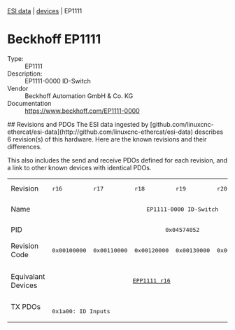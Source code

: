 <div class="nav"><a href="/esi-data">ESI data</a> | <a href="/esi-data/devices">devices</a> | EP1111</div>

#  Beckhoff EP1111

<dl>
  <dt>Type:</dt><dd>EP1111</dd>
  <dt>Description:</dt><dd>EP1111-0000 ID-Switch</dd>
  <dt>Vendor</dt><dd>Beckhoff Automation GmbH & Co. KG</dd>
  <dt>Documentation</dt><dd><a href="https://www.beckhoff.com/EP1111-0000">https://www.beckhoff.com/EP1111-0000</a></dd>
</dl>
## Revisions and PDOs
The ESI data ingested by [github.com/linuxcnc-ethercat/esi-data](http://github.com/linuxcnc-ethercat/esi-data) describes 6 revision(s) of this hardware.  Here are the known revisions and their differences.

This also includes the send and receive PDOs defined for each revision, and a link to other known devices with identical PDOs.

<table>
<tr >
<td class="first">Revision</td>
<td ><pre>r16</pre></td>
<td ><pre>r17</pre></td>
<td ><pre>r18</pre></td>
<td ><pre>r19</pre></td>
<td ><pre>r20</pre></td>
<td ><pre>r21</pre></td>
</tr>
<tr >
<td class="first">Name</td>
<td  colspan=6 align="center"><pre>EP1111-0000 ID-Switch</pre></td>
</tr>
<tr >
<td class="first">PID</td>
<td  colspan=6 align="center"><pre>0x04574052</pre></td>
</tr>
<tr >
<td class="first">Revision Code</td>
<td ><pre>0x00100000</pre></td>
<td ><pre>0x00110000</pre></td>
<td ><pre>0x00120000</pre></td>
<td ><pre>0x00130000</pre></td>
<td ><pre>0x00140000</pre></td>
<td ><pre>0x00150000</pre></td>
</tr>
<tr >
<td class="first">Equivalant Devices</td>
<td  colspan=5 align="center"><pre><a href="EPP1111">EPP1111 r16</a></pre></td>
<td ><pre><a href="EP1111-0000">EP1111-0000 r22</a><br/><a href="EPP1111">EPP1111 r17</a><br/><a href="EPP1111">EPP1111 r18</a><br/><a href="EPP1111-0000">EPP1111-0000 r19</a></pre></td>
</tr>
<tr class="txpdo pdosection">
<td class="first" rowspan=1 valign=top>TX PDOs</td>
<td colspan=6 align="left"><pre>0x1a00: ID Inputs</pre></td>
<td></td>
</tr>
</table>

